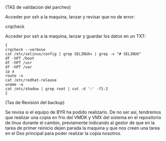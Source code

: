 (TAS de validacion del parcheo)

Acceder por ssh a la maquina, lanzar y revisar que no de error:

crqcheck

Acceder por ssh a la maquina, lanzar y guardar los datos en un TXT:


```
{
crqcheck --verbose
cat /etc/selinux/config | grep SELINUX= | grep -v "# SELINUX"
df -hPT /boot
df -hPT /usr
df -hPT /var
ip a
route -n
cat /etc/redhat-release
uname -a
cat /etc/shadow | grep root | cut -d ':' -f1-2 
}
```

(Tas de Revision del backup)

Se revisa si el equipo de BYR ha podido realizarlo.
De no ser asi, tendremos que realizar una copia en frio del VMDK y VMX del sistema en el repositorio de linux durante el cambio, previamente indicando al gestor de que en la tarea de primer reinicio dejen parada la maquina y que nos creen una tarea en el Des principal para poder realizar la copia nosotros.